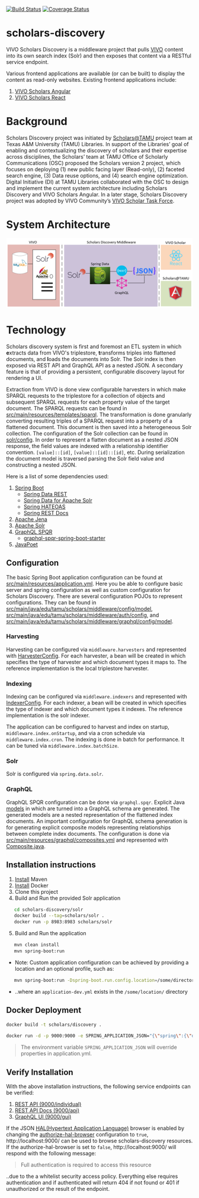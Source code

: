 [![Build Status](https://travis-ci.org/vivo-community/scholars-discovery.svg?branch=master)](https://travis-ci.org/vivo-community/scholars-discovery)
[![Coverage Status](https://coveralls.io/repos/github/vivo-community/scholars-discovery/badge.svg?branch=master)](https://coveralls.io/github/vivo-community/scholars-discovery?branch=master)

# scholars-discovery

VIVO Scholars Discovery is a middleware project that pulls [VIVO](https://duraspace.org/vivo/) content into its own search index (Solr) and then exposes that content via a RESTful service endpoint.

Various frontend applications are available (or can be built) to display the content as read-only websites.
Existing frontend applications include:
1. [VIVO Scholars Angular](https://github.com/vivo-community/scholars-angular)
1. [VIVO Scholars React](https://github.com/vivo-community/scholars-react)

# Background

Scholars Discovery project was initiated by [Scholars@TAMU](https://scholars.library.tamu.edu/) project team at Texas A&M University (TAMU) Libraries. In support of the Libraries’ goal of enabling and contextualizing the discovery of scholars and their expertise across disciplines, the Scholars’ team at TAMU Office of Scholarly Communications (OSC) proposed the Scholars version 2 project, which focuses on deploying (1) new public facing layer (Read-only), (2) faceted search engine, (3) Data reuse options, and (4) search engine optimization. Digital Initiative (DI) at TAMU Libraries collaborated with the OSC to design and implement the current system architecture including Scholars Discovery and VIVO Scholars Angular. In a later stage, Scholars Discovery project was adopted by VIVO Community’s [VIVO Scholar Task Force](https://wiki.duraspace.org/display/VIVO/VIVO+Scholar+Task+Force).

# System Architecture

![System Architecture](https://raw.githubusercontent.com/vivo-community/scholars-discovery/master/src/main/resources/scholars-discovery.png)

# Technology

Scholars discovery system is first and foremost an ETL system in which **e**xtracts data from VIVO's triplestore, **t**ransforms triples into flattened documents, and **l**oads the documents into Solr. The Solr index is then exposed via REST API and GraphQL API as a nested JSON. A secondary feature is that of providing a persistent, configurable discovery layout for rendering a UI. 

Extraction from VIVO is done view configurable harvesters in which make SPARQL requests to the triplestore for a collection of objects and subsequent SPARQL requests for each property value of the target document. The SPARQL requests can be found in [src/main/resources/templates/sparql](https://github.com/vivo-community/scholars-discovery/tree/master/src/main/resources/templates/sparql). The transformation is done granularly converting resulting triples of a SPARQL request into a property of a flattened document. This document is then saved into a heterogeneous Solr collection. The configuration of the Solr collection can be found in [solr/config](https://github.com/vivo-community/scholars-discovery/tree/master/solr/config). In order to represent a flatten document as a nested JSON response, the field values are indexed with a relationship identifier convention. ```[value]::[id]```, ```[value]::[id]::[id]```, etc. During serialization the document model is traversed parsing the Solr field value and constructing a nested JSON.

Here is a list of some dependencies used:

1. [Spring Boot](https://spring.io/projects/spring-boot)
   - [Spring Data REST](https://spring.io/projects/spring-data-rest)
   - [Spring Data for Apache Solr](https://spring.io/projects/spring-data-solr)
   - [Spring HATEOAS](https://spring.io/projects/spring-hateoas)
   - [Spring REST Docs](https://spring.io/projects/spring-restdocs)
2. [Apache Jena](https://jena.apache.org/)
3. [Apache Solr](https://lucene.apache.org/solr/)
4. [GraphQL SPQR](https://github.com/leangen/graphql-spqr)
   - [graphql-spqr-spring-boot-starter](https://github.com/leangen/graphql-spqr-spring-boot-starter)
5. [JavaPoet](https://github.com/square/javapoet)

## Configuration

The basic Spring Boot application configuration can be found at [src/main/resources/application.yml](https://github.com/vivo-community/scholars-discovery/blob/master/src/main/resources/application.yml). Here you be able to configure basic server and spring configuration as well as custom configuration for Scholars Discovery. There are several configuration POJOs to represent configurations. They can be found in [src/main/java/edu/tamu/scholars/middleware/config/model](https://github.com/vivo-community/scholars-discovery/tree/master/src/main/java/edu/tamu/scholars/middleware/config/model), [src/main/java/edu/tamu/scholars/middleware/auth/config](https://github.com/vivo-community/scholars-discovery/tree/master/src/main/java/edu/tamu/scholars/middleware/auth/config), and [src/main/java/edu/tamu/scholars/middleware/graphql/config/model](https://github.com/vivo-community/scholars-discovery/tree/master/src/main/java/edu/tamu/scholars/middleware/graphql/config/model).

### Harvesting

Harvesting can be configured via ```middleware.harvesters``` and represented with [HarvesterConfig](https://github.com/vivo-community/scholars-discovery/blob/master/src/main/java/edu/tamu/scholars/middleware/config/model/HarvesterConfig.java). For each harvester, a bean will be created in which specifies the type of harvester and which document types it maps to. The reference implementation is the local triplestore harvester.

### Indexing

Indexing can be configured via ```middleware.indexers``` and represented with [IndexerConfig](https://github.com/vivo-community/scholars-discovery/blob/master/src/main/java/edu/tamu/scholars/middleware/config/model/IndexerConfig.java). For each indexer, a bean will be created in which specifies the type of indexer and which document types it indexes. The reference implementation is the solr indexer.

The application can be configured to harvest and index on startup, ```middleware.index.onStartup```, and via a cron schedule via ```middleware.index.cron```. The indexing is done in batch for performance. It can be tuned via ```middleware.index.batchSize```.

### Solr

Solr is configured via ```spring.data.solr```.

### GraphQL

GraphQL SPQR configuration can be done via ```graphql.spqr```. Explicit Java [models](https://github.com/vivo-community/scholars-discovery/tree/master/src/main/java/edu/tamu/scholars/middleware/graphql/model) in which are turned into a GraphQL schema are generated. The generated models are a nested representation of the flattened index documents. An important configuration for GraphQL schema generation is for generating explicit composite models representing relationships between complete index documents. The configuration is done via [src/main/resources/graphql/composites.yml](https://github.com/vivo-community/scholars-discovery/blob/master/src/main/resources/graphql/composites.yml) and represented with [Composite.java](https://github.com/vivo-community/scholars-discovery/tree/master/src/main/java/edu/tamu/scholars/middleware/graphql/config/model).

## Installation instructions

1. [Install](https://maven.apache.org/install.html) Maven
2. [Install](https://docs.docker.com/install/) Docker
3. Clone this project
4. Build and Run the provided Solr application
```bash
   cd scholars-discovery/solr
   docker build --tag=scholars/solr .
   docker run -p 8983:8983 scholars/solr
```
5. Build and Run the application
```bash
   mvn clean install
   mvn spring-boot:run
```
   - Note: Custom application configuration can be achieved by providing a location and an optional profile, such as:
```bash
   mvn spring-boot:run -Dspring-boot.run.config.location=/some/directory/ -Dspring-boot.run.profiles=dev
```
   - ..where an `application-dev.yml` exists in the `/some/location/` directory

## Docker Deployment

```bash
docker build -t scholars/discovery .
```

```bash
docker run -d -p 9000:9000 -e SPRING_APPLICATION_JSON="{\"spring\":{\"data\":{\"solr\":{\"host\":\"http://localhost:8983/solr\"}}},\"ui\":{\"url\":\"http://localhost:3000\"},\"vivo\":{\"base-url\":\"http://localhost:8080/vivo\"},\"graphql\":{\"spqr\":{\"gui\":{\"enabled\":true}}},\"middleware\":{\"allowed-origins\":[\"http://localhost:3000\"],\"index\":{\"onStartup\":false},\"export\":{\"individualBaseUri\":\"http://localhost:3000/display\"}}}" scholars/discovery
```

> The environment variable `SPRING_APPLICATION_JSON` will override properties in application.yml.

## Verify Installation

With the above installation instructions, the following service endpoints can be verified:

1. [REST API (9000/individual)](http://localhost:9000/individual)
1. [REST API Docs (9000/api)](http://localhost:9000/api)
1. [GraphQL UI (9000/gui)](http://localhost:9000/gui)

If the JSON [HAL(Hypertext Application Language)](https://www.baeldung.com/spring-rest-hal) browser is enabled by changing the [authorize-hal-browser](https://github.com/vivo-community/scholars-discovery/blob/master/src/main/resources/application.yml#L103) configuration to `true`, http://localhost:9000/ can be used to browse scholars-discovery resources.
If the authorize-hal-browser is set to `false`, http://localhost:9000/ will respond with the following message:
> Full authentication is required to access this resource

..due to the a whitelist security access policy. Everything else requires authentication and if authenticated will return 404 if not found or 401 if unauthorized or the result of the endpoint.
